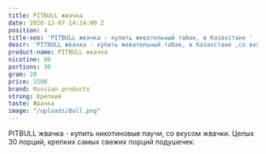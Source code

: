 ```yaml
---
title: PITBULL жвачка
date: 2020-12-07 14:14:00 Z
position: 4
title-seo: 'PITBULL жвачка - купить жевательный табак, в Казахстане '
descr: 'PITBULL жвачка - купить жевательный табак, в Казахстане ,со вкусом жвачки '
product-name: PITBULL жвачка
nicotine: 80
portions: 30
gram: 20
price: 1500
brand: Russian products
strong: Крепкий
taste: Жвачка
image: "/uploads/Bull.png"
---
```


PITBULL жвачка - купить никотиновые паучи, со вкусом жвачки.
Целых 30 порций, крепких самых свежих порций подушечек.